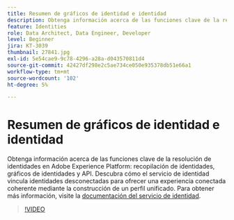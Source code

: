 ```yaml
---
title: Resumen de gráficos de identidad e identidad
description: Obtenga información acerca de las funciones clave de la resolución de identidades en Adobe Experience Platform&mdash; recopilación de identidades, gráficos de identidades y API. Descubra cómo el servicio de identidad vincula identidades desconectadas para ofrecer una experiencia conectada coherente mediante la construcción de un perfil unificado.
feature: Identities
role: Data Architect, Data Engineer, Developer
level: Beginner
jira: KT-3039
thumbnail: 27841.jpg
exl-id: 5e54cae9-9c78-4296-a28a-d043570811d4
source-git-commit: 42427df298e2c5ae734ce050e935378db51e66a1
workflow-type: tm+mt
source-wordcount: '102'
ht-degree: 5%

---
```


# Resumen de gráficos de identidad e identidad

Obtenga información acerca de las funciones clave de la resolución de identidades en Adobe Experience Platform: recopilación de identidades, gráficos de identidades y API. Descubra cómo el servicio de identidad vincula identidades desconectadas para ofrecer una experiencia conectada coherente mediante la construcción de un perfil unificado. Para obtener más información, visite la [documentación del servicio de identidad](https://experienceleague.adobe.com/docs/experience-platform/identity/home.html?lang=es).

>[!VIDEO](https://video.tv.adobe.com/v/27841?quality=12&learn=on)

